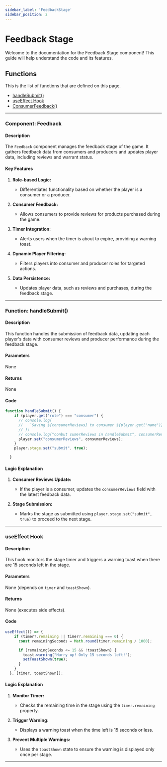 ```yaml
---
sidebar_label: 'FeedbackStage'
sidebar_position: 2
---
```


# <span class="h1style">Feedback Stage</span>
Welcome to the documentation for the Feedback Stage component! This guide will help understand the code and its features.

## <span class="h2style">Functions</span>
This is the list of functions that are defined on this page.
- [handleSubmit()](#function-handlesubmit)
- [useEffect Hook](#function-useeffect)
- [ConsumerFeedback()](#function-consumerfeedback)

---

### <span class="custom-function-heading">Component: Feedback</span>

#### <span class="custom-heading">Description</span>
The `Feedback` component manages the feedback stage of the game. It gathers feedback data from consumers and producers and updates player data, including reviews and warrant status.

#### <span class="custom-heading">Key Features</span>

1. **Role-based Logic:**
   - Differentiates functionality based on whether the player is a consumer or a producer.

2. **Consumer Feedback:**
   - Allows consumers to provide reviews for products purchased during the game.

3. **Timer Integration:**
   - Alerts users when the timer is about to expire, providing a warning toast.

4. **Dynamic Player Filtering:**
   - Filters players into consumer and producer roles for targeted actions.

5. **Data Persistence:**
   - Updates player data, such as reviews and purchases, during the feedback stage.

---

### <span class="custom-function-heading">Function: handleSubmit()</span>

#### <span class="custom-heading">Description</span>
This function handles the submission of feedback data, updating each player's data with consumer reviews and producer performance during the feedback stage.

#### <span class="custom-heading">Parameters</span>
None

#### <span class="custom-heading">Returns</span>
None

#### <span class="custom-heading">Code</span>

<div class="custom-code-block">

```javascript
function handleSubmit() {
    if (player.get("role") === "consumer") {
      // console.log(
      //   `Saving ${consumerReviews} to consumer ${player.get("name")}`
      // );
      // console.log("conbut sumerReviews in handleSubmit", consumerReviews);
      player.set("consumerReviews", consumerReviews);
    }
    player.stage.set("submit", true);

  }
```
</div>

#### <span class="custom-heading">Logic Explanation</span>

1. **Consumer Reviews Update:**
   - If the player is a consumer, updates the `consumerReviews` field with the latest feedback data.

2. **Stage Submission:**
   - Marks the stage as submitted using `player.stage.set("submit", true)` to proceed to the next stage.

---

### <span class="custom-function-heading">useEffect Hook</span>

#### <span class="custom-heading">Description</span>
This hook monitors the stage timer and triggers a warning toast when there are 15 seconds left in the stage.

#### <span class="custom-heading">Parameters</span>
None (depends on `timer` and `toastShown`).

#### <span class="custom-heading">Returns</span>
None (executes side effects).

#### <span class="custom-heading">Code</span>

<div class="custom-code-block">

```javascript
useEffect(() => {
    if (timer?.remaining || timer?.remaining === 0) {
      const remainingSeconds = Math.round(timer.remaining / 1000);

      if (remainingSeconds <= 15 && !toastShown) {
        toast.warning("Hurry up! Only 15 seconds left!");
        setToastShown(true);
      }
    }
  }, [timer, toastShown]);
```
</div>

#### <span class="custom-heading">Logic Explanation</span>

1. **Monitor Timer:**
   - Checks the remaining time in the stage using the `timer.remaining` property.

2. **Trigger Warning:**
   - Displays a warning toast when the time left is 15 seconds or less.

3. **Prevent Multiple Warnings:**
   - Uses the `toastShown` state to ensure the warning is displayed only once per stage.

---